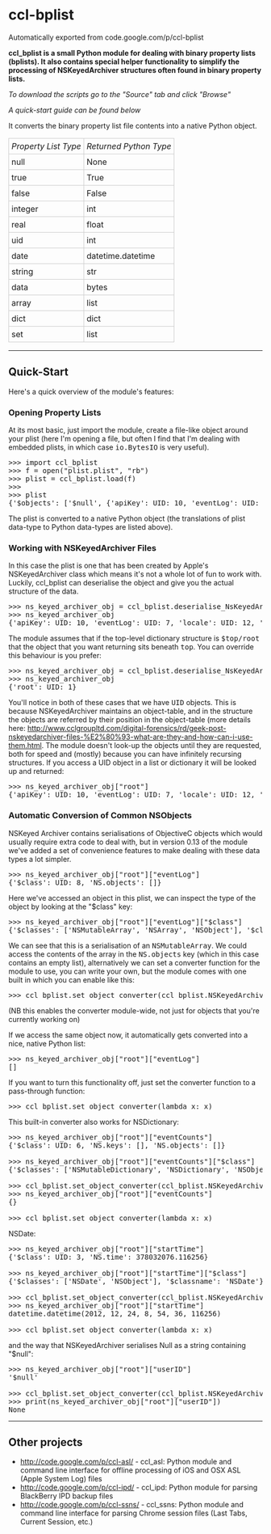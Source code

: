# ccl-bplist
Automatically exported from code.google.com/p/ccl-bplist

<td id="wikicontent" class="psdescription">
 <p><strong>ccl_bplist is a small Python module for dealing with binary property lists (bplists). It also contains special helper functionality to simplify the processing of NSKeyedArchiver structures often found in binary property lists.</strong> </p><p><i>To download the scripts go to the "Source" tab and click "Browse"</i> </p><p><i>A quick-start guide can be found below</i> </p><p>It converts the binary property list file contents into a native Python object. </p><p></p><table class="wikitable"><tbody><tr><td style="border: 1px solid #ccc; padding: 5px;"><i>Property List Type</i></td><td style="border: 1px solid #ccc; padding: 5px;"><i>Returned Python Type</i></td></tr> <tr><td style="border: 1px solid #ccc; padding: 5px;">null</td><td style="border: 1px solid #ccc; padding: 5px;">None</td></tr> <tr><td style="border: 1px solid #ccc; padding: 5px;">true</td><td style="border: 1px solid #ccc; padding: 5px;">True</td></tr> <tr><td style="border: 1px solid #ccc; padding: 5px;">false</td><td style="border: 1px solid #ccc; padding: 5px;">False</td></tr> <tr><td style="border: 1px solid #ccc; padding: 5px;">integer</td><td style="border: 1px solid #ccc; padding: 5px;">int</td></tr> <tr><td style="border: 1px solid #ccc; padding: 5px;">real</td><td style="border: 1px solid #ccc; padding: 5px;">float</td></tr> <tr><td style="border: 1px solid #ccc; padding: 5px;">uid</td><td style="border: 1px solid #ccc; padding: 5px;">int</td></tr> <tr><td style="border: 1px solid #ccc; padding: 5px;">date</td><td style="border: 1px solid #ccc; padding: 5px;">datetime.datetime</td></tr> <tr><td style="border: 1px solid #ccc; padding: 5px;">string</td><td style="border: 1px solid #ccc; padding: 5px;">str</td></tr> <tr><td style="border: 1px solid #ccc; padding: 5px;">data</td><td style="border: 1px solid #ccc; padding: 5px;">bytes</td></tr> <tr><td style="border: 1px solid #ccc; padding: 5px;">array</td><td style="border: 1px solid #ccc; padding: 5px;">list</td></tr> <tr><td style="border: 1px solid #ccc; padding: 5px;">dict</td><td style="border: 1px solid #ccc; padding: 5px;">dict</td></tr> <tr><td style="border: 1px solid #ccc; padding: 5px;">set</td><td style="border: 1px solid #ccc; padding: 5px;">list</td></tr> </tbody></table><p></p><hr><h2><a name="Quick-Start"></a>Quick-Start<a href="#Quick-Start" class="section_anchor"></a></h2><p>Here's a quick overview of the module's features: </p><h3><a name="Opening_Property_Lists"></a>Opening Property Lists<a href="#Opening_Property_Lists" class="section_anchor"></a></h3><p>At its most basic, just import the module, create a file-like object around your plist (here I'm opening a file, but often I find that I'm dealing with embedded plists, in which case <tt>io.BytesIO</tt> is very useful). </p><pre class="prettyprint"><span class="pun">&gt;&gt;&gt;</span><span class="pln"> </span><span class="kwd">import</span><span class="pln"> ccl_bplist<br></span><span class="pun">&gt;&gt;&gt;</span><span class="pln"> f </span><span class="pun">=</span><span class="pln"> open</span><span class="pun">(</span><span class="str">"plist.plist"</span><span class="pun">,</span><span class="pln"> </span><span class="str">"rb"</span><span class="pun">)</span><span class="pln"><br></span><span class="pun">&gt;&gt;&gt;</span><span class="pln"> plist </span><span class="pun">=</span><span class="pln"> ccl_bplist</span><span class="pun">.</span><span class="pln">load</span><span class="pun">(</span><span class="pln">f</span><span class="pun">)</span><span class="pln"><br></span><span class="pun">&gt;&gt;&gt;</span><span class="pln"> <br></span><span class="pun">&gt;&gt;&gt;</span><span class="pln"> plist<br></span><span class="pun">{</span><span class="str">'$objects'</span><span class="pun">:</span><span class="pln"> </span><span class="pun">[</span><span class="str">'$null'</span><span class="pun">,</span><span class="pln"> </span><span class="pun">{</span><span class="str">'apiKey'</span><span class="pun">:</span><span class="pln"> UID</span><span class="pun">:</span><span class="pln"> </span><span class="lit">10</span><span class="pun">,</span><span class="pln"> </span><span class="str">'eventLog'</span><span class="pun">:</span><span class="pln"> UID</span><span class="pun">:</span><span class="pln"> </span><span class="lit">7</span><span class="pun">,</span><span class="pln"> </span><span class="str">'locale'</span><span class="pun">:</span><span class="pln"> UID</span><span class="pun">:</span><span class="pln"> </span><span class="lit">12</span><span class="pun">,</span><span class="pln"> </span><span class="str">'$class'</span><span class="pun">:</span><span class="pln"> UID</span><span class="pun">:</span><span class="pln"> </span><span class="lit">14</span><span class="pun">,</span><span class="pln"> </span><span class="str">'pauseTime'</span><span class="pun">:</span><span class="pln"> UID</span><span class="pun">:</span><span class="pln"> </span><span class="lit">4</span><span class="pun">,</span><span class="pln"> </span><span class="str">'totalErrorCount'</span><span class="pun">:</span><span class="pln"> </span><span class="lit">0</span><span class="pun">,</span><span class="pln"> </span><span class="str">'internetAvailable'</span><span class="pun">:</span><span class="pln"> </span><span class="kwd">True</span><span class="pun">,</span><span class="pln"> </span><span class="str">'errors'</span><span class="pun">:</span><span class="pln"> UID</span><span class="pun">:</span><span class="pln"> </span><span class="lit">9</span><span class="pun">,</span><span class="pln"> </span><span class="str">'userID'</span><span class="pun">:</span><span class="pln"> UID</span><span class="pun">:</span><span class="pln"> </span><span class="lit">0</span><span class="pun">,</span><span class="pln"> </span><span class="str">'appVersion'</span><span class="pun">:</span><span class="pln"> UID</span><span class="pun">:</span><span class="pln"> </span><span class="lit">11</span><span class="pun">,</span><span class="pln"> </span><span class="str">'latitude'</span><span class="pun">:</span><span class="pln"> </span><span class="lit">0.0</span><span class="pun">,</span><span class="pln"> </span><span class="str">'eventCounts'</span><span class="pun">:</span><span class="pln"> UID</span><span class="pun">:</span><span class="pln"> </span><span class="lit">5</span><span class="pun">,</span><span class="pln"> </span><span class="str">'eventLogComplete'</span><span class="pun">:</span><span class="pln"> </span><span class="kwd">True</span><span class="pun">,</span><span class="pln"> </span><span class="str">'crashed'</span><span class="pun">:</span><span class="pln"> </span><span class="kwd">False</span><span class="pun">,</span><span class="pln"> </span><span class="str">'pageViewCount'</span><span class="pun">:</span><span class="pln"> </span><span class="lit">0</span><span class="pun">,</span><span class="pln"> </span><span class="str">'startTime'</span><span class="pun">:</span><span class="pln"> UID</span><span class="pun">:</span><span class="pln"> </span><span class="lit">2</span><span class="pun">,</span><span class="pln"> </span><span class="str">'pauseIntervalMillis'</span><span class="pun">:</span><span class="pln"> </span><span class="lit">0</span><span class="pun">,</span><span class="pln"> </span><span class="str">'gender'</span><span class="pun">:</span><span class="pln"> </span><span class="pun">-</span><span class="lit">1</span><span class="pun">,</span><span class="pln"> </span><span class="str">'longitude'</span><span class="pun">:</span><span class="pln"> </span><span class="lit">0.0</span><span class="pun">,</span><span class="pln"> </span><span class="str">'serializationVersion'</span><span class="pun">:</span><span class="pln"> </span><span class="lit">1</span><span class="pun">,</span><span class="pln"> </span><span class="str">'timeZone'</span><span class="pun">:</span><span class="pln"> UID</span><span class="pun">:</span><span class="pln"> </span><span class="lit">13</span><span class="pun">,</span><span class="pln"> </span><span class="str">'accuracy'</span><span class="pun">:</span><span class="pln"> </span><span class="lit">0.0</span><span class="pun">},</span><span class="pln"> </span><span class="pun">{</span><span class="str">'$class'</span><span class="pun">:</span><span class="pln"> UID</span><span class="pun">:</span><span class="pln"> </span><span class="lit">3</span><span class="pun">,</span><span class="pln"> </span><span class="str">'NS.time'</span><span class="pun">:</span><span class="pln"> </span><span class="lit">378032076.116256</span><span class="pun">},</span><span class="pln"> </span><span class="pun">{</span><span class="str">'$classes'</span><span class="pun">:</span><span class="pln"> </span><span class="pun">[</span><span class="str">'NSDate'</span><span class="pun">,</span><span class="pln"> </span><span class="str">'NSObject'</span><span class="pun">],</span><span class="pln"> </span><span class="str">'$classname'</span><span class="pun">:</span><span class="pln"> </span><span class="str">'NSDate'</span><span class="pun">},</span><span class="pln"> </span><span class="pun">{</span><span class="str">'$class'</span><span class="pun">:</span><span class="pln"> UID</span><span class="pun">:</span><span class="pln"> </span><span class="lit">3</span><span class="pun">,</span><span class="pln"> </span><span class="str">'NS.time'</span><span class="pun">:</span><span class="pln"> </span><span class="lit">378032077.674404</span><span class="pun">},</span><span class="pln"> </span><span class="pun">{</span><span class="str">'$class'</span><span class="pun">:</span><span class="pln"> UID</span><span class="pun">:</span><span class="pln"> </span><span class="lit">6</span><span class="pun">,</span><span class="pln"> </span><span class="str">'NS.keys'</span><span class="pun">:</span><span class="pln"> </span><span class="pun">[],</span><span class="pln"> </span><span class="str">'NS.objects'</span><span class="pun">:</span><span class="pln"> </span><span class="pun">[]},</span><span class="pln"> </span><span class="pun">{</span><span class="str">'$classes'</span><span class="pun">:</span><span class="pln"> </span><span class="pun">[</span><span class="str">'NSMutableDictionary'</span><span class="pun">,</span><span class="pln"> </span><span class="str">'NSDictionary'</span><span class="pun">,</span><span class="pln"> </span><span class="str">'NSObject'</span><span class="pun">],</span><span class="pln"> </span><span class="str">'$classname'</span><span class="pun">:</span><span class="pln"> </span><span class="str">'NSMutableDictionary'</span><span class="pun">},</span><span class="pln"> </span><span class="pun">{</span><span class="str">'$class'</span><span class="pun">:</span><span class="pln"> UID</span><span class="pun">:</span><span class="pln"> </span><span class="lit">8</span><span class="pun">,</span><span class="pln"> </span><span class="str">'NS.objects'</span><span class="pun">:</span><span class="pln"> </span><span class="pun">[]},</span><span class="pln"> </span><span class="pun">{</span><span class="str">'$classes'</span><span class="pun">:</span><span class="pln"> </span><span class="pun">[</span><span class="str">'NSMutableArray'</span><span class="pun">,</span><span class="pln"> </span><span class="str">'NSArray'</span><span class="pun">,</span><span class="pln"> </span><span class="str">'NSObject'</span><span class="pun">],</span><span class="pln"> </span><span class="str">'$classname'</span><span class="pun">:</span><span class="pln"> </span><span class="str">'NSMutableArray'</span><span class="pun">},</span><span class="pln"> </span><span class="pun">{</span><span class="str">'$class'</span><span class="pun">:</span><span class="pln"> UID</span><span class="pun">:</span><span class="pln"> </span><span class="lit">8</span><span class="pun">,</span><span class="pln"> </span><span class="str">'NS.objects'</span><span class="pun">:</span><span class="pln"> </span><span class="pun">[]},</span><span class="pln"> </span><span class="str">'BMPNB5HT2H63KM42BB83'</span><span class="pun">,</span><span class="pln"> </span><span class="str">'4.0.1'</span><span class="pun">,</span><span class="pln"> </span><span class="str">'en_GB'</span><span class="pun">,</span><span class="pln"> </span><span class="str">'Europe/London'</span><span class="pun">,</span><span class="pln"> </span><span class="pun">{</span><span class="str">'$classes'</span><span class="pun">:</span><span class="pln"> </span><span class="pun">[</span><span class="str">'FlurrySession'</span><span class="pun">,</span><span class="pln"> </span><span class="str">'NSObject'</span><span class="pun">],</span><span class="pln"> </span><span class="str">'$classname'</span><span class="pun">:</span><span class="pln"> </span><span class="str">'FlurrySession'</span><span class="pun">}],</span><span class="pln"> </span><span class="str">'$top'</span><span class="pun">:</span><span class="pln"> </span><span class="pun">{</span><span class="str">'root'</span><span class="pun">:</span><span class="pln"> UID</span><span class="pun">:</span><span class="pln"> </span><span class="lit">1</span><span class="pun">},</span><span class="pln"> </span><span class="str">'$version'</span><span class="pun">:</span><span class="pln"> </span><span class="lit">100000</span><span class="pun">,</span><span class="pln"> </span><span class="str">'$archiver'</span><span class="pun">:</span><span class="pln"> </span><span class="str">'NSKeyedArchiver'</span><span class="pun">}</span></pre><p>The plist is converted to a native Python object (the translations of plist data-type to Python data-types are listed above).  </p><h3><a name="Working_with_NSKeyedArchiver_Files"></a>Working with NSKeyedArchiver Files<a href="#Working_with_NSKeyedArchiver_Files" class="section_anchor"></a></h3><p>In this case the plist is one that has been created by Apple's NSKeyedArchiver class which means it's not a whole lot of fun to work with. Luckily, ccl_bplist can deserialise the object and give you the actual structure of the data. </p><pre class="prettyprint"><span class="pun">&gt;&gt;&gt;</span><span class="pln"> ns_keyed_archiver_obj </span><span class="pun">=</span><span class="pln"> ccl_bplist</span><span class="pun">.</span><span class="pln">deserialise_NsKeyedArchiver</span><span class="pun">(</span><span class="pln">plist</span><span class="pun">)</span><span class="pln"><br></span><span class="pun">&gt;&gt;&gt;</span><span class="pln"> ns_keyed_archiver_obj<br></span><span class="pun">{</span><span class="str">'apiKey'</span><span class="pun">:</span><span class="pln"> UID</span><span class="pun">:</span><span class="pln"> </span><span class="lit">10</span><span class="pun">,</span><span class="pln"> </span><span class="str">'eventLog'</span><span class="pun">:</span><span class="pln"> UID</span><span class="pun">:</span><span class="pln"> </span><span class="lit">7</span><span class="pun">,</span><span class="pln"> </span><span class="str">'locale'</span><span class="pun">:</span><span class="pln"> UID</span><span class="pun">:</span><span class="pln"> </span><span class="lit">12</span><span class="pun">,</span><span class="pln"> </span><span class="str">'$class'</span><span class="pun">:</span><span class="pln"> UID</span><span class="pun">:</span><span class="pln"> </span><span class="lit">14</span><span class="pun">,</span><span class="pln"> </span><span class="str">'eventLogComplete'</span><span class="pun">:</span><span class="pln"> </span><span class="kwd">True</span><span class="pun">,</span><span class="pln"> </span><span class="str">'crashed'</span><span class="pun">:</span><span class="pln"> </span><span class="kwd">False</span><span class="pun">,</span><span class="pln"> </span><span class="str">'pageViewCount'</span><span class="pun">:</span><span class="pln"> </span><span class="lit">0</span><span class="pun">,</span><span class="pln"> </span><span class="str">'startTime'</span><span class="pun">:</span><span class="pln"> UID</span><span class="pun">:</span><span class="pln"> </span><span class="lit">2</span><span class="pun">,</span><span class="pln"> </span><span class="str">'pauseTime'</span><span class="pun">:</span><span class="pln"> UID</span><span class="pun">:</span><span class="pln"> </span><span class="lit">4</span><span class="pun">,</span><span class="pln"> </span><span class="str">'totalErrorCount'</span><span class="pun">:</span><span class="pln"> </span><span class="lit">0</span><span class="pun">,</span><span class="pln"> </span><span class="str">'internetAvailable'</span><span class="pun">:</span><span class="pln"> </span><span class="kwd">True</span><span class="pun">,</span><span class="pln"> </span><span class="str">'errors'</span><span class="pun">:</span><span class="pln"> UID</span><span class="pun">:</span><span class="pln"> </span><span class="lit">9</span><span class="pun">,</span><span class="pln"> </span><span class="str">'pauseIntervalMillis'</span><span class="pun">:</span><span class="pln"> </span><span class="lit">0</span><span class="pun">,</span><span class="pln"> </span><span class="str">'gender'</span><span class="pun">:</span><span class="pln"> </span><span class="pun">-</span><span class="lit">1</span><span class="pun">,</span><span class="pln"> </span><span class="str">'userID'</span><span class="pun">:</span><span class="pln"> UID</span><span class="pun">:</span><span class="pln"> </span><span class="lit">0</span><span class="pun">,</span><span class="pln"> </span><span class="str">'appVersion'</span><span class="pun">:</span><span class="pln"> UID</span><span class="pun">:</span><span class="pln"> </span><span class="lit">11</span><span class="pun">,</span><span class="pln"> </span><span class="str">'longitude'</span><span class="pun">:</span><span class="pln"> </span><span class="lit">0.0</span><span class="pun">,</span><span class="pln"> </span><span class="str">'serializationVersion'</span><span class="pun">:</span><span class="pln"> </span><span class="lit">1</span><span class="pun">,</span><span class="pln"> </span><span class="str">'latitude'</span><span class="pun">:</span><span class="pln"> </span><span class="lit">0.0</span><span class="pun">,</span><span class="pln"> </span><span class="str">'timeZone'</span><span class="pun">:</span><span class="pln"> UID</span><span class="pun">:</span><span class="pln"> </span><span class="lit">13</span><span class="pun">,</span><span class="pln"> </span><span class="str">'accuracy'</span><span class="pun">:</span><span class="pln"> </span><span class="lit">0.0</span><span class="pun">,</span><span class="pln"> </span><span class="str">'eventCounts'</span><span class="pun">:</span><span class="pln"> UID</span><span class="pun">:</span><span class="pln"> </span><span class="lit">5</span><span class="pun">}</span></pre><p>The module assumes that if the top-level dictionary structure is <tt>$top/root</tt> that the object that you want returning sits beneath <tt>top</tt>. You can override this behaviour is you prefer: </p><pre class="prettyprint"><span class="pun">&gt;&gt;&gt;</span><span class="pln"> ns_keyed_archiver_obj </span><span class="pun">=</span><span class="pln"> ccl_bplist</span><span class="pun">.</span><span class="pln">deserialise_NsKeyedArchiver</span><span class="pun">(</span><span class="pln">plist</span><span class="pun">,</span><span class="pln"> parse_whole_structure</span><span class="pun">=</span><span class="kwd">True</span><span class="pun">)</span><span class="pln"><br></span><span class="pun">&gt;&gt;&gt;</span><span class="pln"> ns_keyed_archiver_obj<br></span><span class="pun">{</span><span class="str">'root'</span><span class="pun">:</span><span class="pln"> UID</span><span class="pun">:</span><span class="pln"> </span><span class="lit">1</span><span class="pun">}</span></pre><p>You'll notice in both of these cases that we have <tt>UID</tt> objects. This is because NSKeyedArchiver maintains an object-table, and in the structure the objects are referred by their position in the object-table (more details here: <a href="http://www.cclgroupltd.com/digital-forensics/rd/geek-post-nskeyedarchiver-files-%E2%80%93-what-are-they-and-how-can-i-use-them.html" rel="nofollow">http://www.cclgroupltd.com/digital-forensics/rd/geek-post-nskeyedarchiver-files-%E2%80%93-what-are-they-and-how-can-i-use-them.html</a>. The module doesn't look-up the objects until they are requested, both for speed and (mostly) because you can have infinitely recursing structures. If you access a UID object in a list or dictionary it will be looked up and returned: </p><pre class="prettyprint"><span class="pun">&gt;&gt;&gt;</span><span class="pln"> ns_keyed_archiver_obj</span><span class="pun">[</span><span class="str">"root"</span><span class="pun">]</span><span class="pln"><br></span><span class="pun">{</span><span class="str">'apiKey'</span><span class="pun">:</span><span class="pln"> UID</span><span class="pun">:</span><span class="pln"> </span><span class="lit">10</span><span class="pun">,</span><span class="pln"> </span><span class="str">'eventLog'</span><span class="pun">:</span><span class="pln"> UID</span><span class="pun">:</span><span class="pln"> </span><span class="lit">7</span><span class="pun">,</span><span class="pln"> </span><span class="str">'locale'</span><span class="pun">:</span><span class="pln"> UID</span><span class="pun">:</span><span class="pln"> </span><span class="lit">12</span><span class="pun">,</span><span class="pln"> </span><span class="str">'$class'</span><span class="pun">:</span><span class="pln"> UID</span><span class="pun">:</span><span class="pln"> </span><span class="lit">14</span><span class="pun">,</span><span class="pln"> </span><span class="str">'eventLogComplete'</span><span class="pun">:</span><span class="pln"> </span><span class="kwd">True</span><span class="pun">,</span><span class="pln"> </span><span class="str">'crashed'</span><span class="pun">:</span><span class="pln"> </span><span class="kwd">False</span><span class="pun">,</span><span class="pln"> </span><span class="str">'pageViewCount'</span><span class="pun">:</span><span class="pln"> </span><span class="lit">0</span><span class="pun">,</span><span class="pln"> </span><span class="str">'startTime'</span><span class="pun">:</span><span class="pln"> UID</span><span class="pun">:</span><span class="pln"> </span><span class="lit">2</span><span class="pun">,</span><span class="pln"> </span><span class="str">'pauseTime'</span><span class="pun">:</span><span class="pln"> UID</span><span class="pun">:</span><span class="pln"> </span><span class="lit">4</span><span class="pun">,</span><span class="pln"> </span><span class="str">'totalErrorCount'</span><span class="pun">:</span><span class="pln"> </span><span class="lit">0</span><span class="pun">,</span><span class="pln"> </span><span class="str">'internetAvailable'</span><span class="pun">:</span><span class="pln"> </span><span class="kwd">True</span><span class="pun">,</span><span class="pln"> </span><span class="str">'errors'</span><span class="pun">:</span><span class="pln"> UID</span><span class="pun">:</span><span class="pln"> </span><span class="lit">9</span><span class="pun">,</span><span class="pln"> </span><span class="str">'pauseIntervalMillis'</span><span class="pun">:</span><span class="pln"> </span><span class="lit">0</span><span class="pun">,</span><span class="pln"> </span><span class="str">'gender'</span><span class="pun">:</span><span class="pln"> </span><span class="pun">-</span><span class="lit">1</span><span class="pun">,</span><span class="pln"> </span><span class="str">'userID'</span><span class="pun">:</span><span class="pln"> UID</span><span class="pun">:</span><span class="pln"> </span><span class="lit">0</span><span class="pun">,</span><span class="pln"> </span><span class="str">'appVersion'</span><span class="pun">:</span><span class="pln"> UID</span><span class="pun">:</span><span class="pln"> </span><span class="lit">11</span><span class="pun">,</span><span class="pln"> </span><span class="str">'longitude'</span><span class="pun">:</span><span class="pln"> </span><span class="lit">0.0</span><span class="pun">,</span><span class="pln"> </span><span class="str">'serializationVersion'</span><span class="pun">:</span><span class="pln"> </span><span class="lit">1</span><span class="pun">,</span><span class="pln"> </span><span class="str">'latitude'</span><span class="pun">:</span><span class="pln"> </span><span class="lit">0.0</span><span class="pun">,</span><span class="pln"> </span><span class="str">'timeZone'</span><span class="pun">:</span><span class="pln"> UID</span><span class="pun">:</span><span class="pln"> </span><span class="lit">13</span><span class="pun">,</span><span class="pln"> </span><span class="str">'accuracy'</span><span class="pun">:</span><span class="pln"> </span><span class="lit">0.0</span><span class="pun">,</span><span class="pln"> </span><span class="str">'eventCounts'</span><span class="pun">:</span><span class="pln"> UID</span><span class="pun">:</span><span class="pln"> </span><span class="lit">5</span><span class="pun">}</span></pre><h3><a name="Automatic_Conversion_of_Common_NSObjects"></a>Automatic Conversion of Common NSObjects<a href="#Automatic_Conversion_of_Common_NSObjects" class="section_anchor"></a></h3><p>NSKeyed Archiver contains serialisations of ObjectiveC objects which would usually require extra code to deal with, but in version 0.13 of the module we've added a set of convenience features to make dealing with these data types a lot simpler. </p><pre class="prettyprint"><span class="pun">&gt;&gt;&gt;</span><span class="pln"> ns_keyed_archiver_obj</span><span class="pun">[</span><span class="str">"root"</span><span class="pun">][</span><span class="str">"eventLog"</span><span class="pun">]</span><span class="pln"><br></span><span class="pun">{</span><span class="str">'$class'</span><span class="pun">:</span><span class="pln"> UID</span><span class="pun">:</span><span class="pln"> </span><span class="lit">8</span><span class="pun">,</span><span class="pln"> </span><span class="str">'NS.objects'</span><span class="pun">:</span><span class="pln"> </span><span class="pun">[]}</span></pre><p>Here we've accessed an object in this plist, we can inspect the type of the object by looking at the "$class" key: </p><pre class="prettyprint"><span class="pun">&gt;&gt;&gt;</span><span class="pln"> ns_keyed_archiver_obj</span><span class="pun">[</span><span class="str">"root"</span><span class="pun">][</span><span class="str">"eventLog"</span><span class="pun">][</span><span class="str">"$class"</span><span class="pun">]</span><span class="pln"><br></span><span class="pun">{</span><span class="str">'$classes'</span><span class="pun">:</span><span class="pln"> </span><span class="pun">[</span><span class="str">'NSMutableArray'</span><span class="pun">,</span><span class="pln"> </span><span class="str">'NSArray'</span><span class="pun">,</span><span class="pln"> </span><span class="str">'NSObject'</span><span class="pun">],</span><span class="pln"> </span><span class="str">'$classname'</span><span class="pun">:</span><span class="pln"> </span><span class="str">'NSMutableArray'</span><span class="pun">}</span></pre><p>We can see that this is a serialisation of an <tt>NSMutableArray</tt>. We could access the contents of the array in the <tt>NS.objects</tt> key (which in this case contains an empty list), alternatively we can set a converter function for the module to use, you can write your own, but the module comes with one built in which you can enable like this: </p><pre class="prettyprint"><span class="pun">&gt;&gt;&gt;</span><span class="pln"> ccl_bplist</span><span class="pun">.</span><span class="pln">set_object_converter</span><span class="pun">(</span><span class="pln">ccl_bplist</span><span class="pun">.</span><span class="typ">NSKeyedArchiver_common_objects_convertor</span><span class="pun">)</span></pre><p>(NB this enables the converter module-wide, not just for objects that you're currently working on) </p><p>If we access the same object now, it automatically gets converted into a nice, native Python list: </p><pre class="prettyprint"><span class="pun">&gt;&gt;&gt;</span><span class="pln"> ns_keyed_archiver_obj</span><span class="pun">[</span><span class="str">"root"</span><span class="pun">][</span><span class="str">"eventLog"</span><span class="pun">]</span><span class="pln"><br></span><span class="pun">[]</span></pre><p>If you want to turn this functionality off, just set the converter function to a pass-through function: </p><pre class="prettyprint"><span class="pun">&gt;&gt;&gt;</span><span class="pln"> ccl_bplist</span><span class="pun">.</span><span class="pln">set_object_converter</span><span class="pun">(</span><span class="kwd">lambda</span><span class="pln"> x</span><span class="pun">:</span><span class="pln"> x</span><span class="pun">)</span></pre><p>This built-in converter also works for NSDictionary: </p><pre class="prettyprint"><span class="pun">&gt;&gt;&gt;</span><span class="pln"> ns_keyed_archiver_obj</span><span class="pun">[</span><span class="str">"root"</span><span class="pun">][</span><span class="str">"eventCounts"</span><span class="pun">]</span><span class="pln"><br></span><span class="pun">{</span><span class="str">'$class'</span><span class="pun">:</span><span class="pln"> UID</span><span class="pun">:</span><span class="pln"> </span><span class="lit">6</span><span class="pun">,</span><span class="pln"> </span><span class="str">'NS.keys'</span><span class="pun">:</span><span class="pln"> </span><span class="pun">[],</span><span class="pln"> </span><span class="str">'NS.objects'</span><span class="pun">:</span><span class="pln"> </span><span class="pun">[]}</span><span class="pln"><br><br></span><span class="pun">&gt;&gt;&gt;</span><span class="pln"> ns_keyed_archiver_obj</span><span class="pun">[</span><span class="str">"root"</span><span class="pun">][</span><span class="str">"eventCounts"</span><span class="pun">][</span><span class="str">"$class"</span><span class="pun">]</span><span class="pln"><br></span><span class="pun">{</span><span class="str">'$classes'</span><span class="pun">:</span><span class="pln"> </span><span class="pun">[</span><span class="str">'NSMutableDictionary'</span><span class="pun">,</span><span class="pln"> </span><span class="str">'NSDictionary'</span><span class="pun">,</span><span class="pln"> </span><span class="str">'NSObject'</span><span class="pun">],</span><span class="pln"> </span><span class="str">'$classname'</span><span class="pun">:</span><span class="pln"> </span><span class="str">'NSMutableDictionary'</span><span class="pun">}</span><span class="pln"><br><br></span><span class="pun">&gt;&gt;&gt;</span><span class="pln"> ccl_bplist</span><span class="pun">.</span><span class="pln">set_object_converter</span><span class="pun">(</span><span class="pln">ccl_bplist</span><span class="pun">.</span><span class="typ">NSKeyedArchiver_common_objects_convertor</span><span class="pun">)</span><span class="pln"><br></span><span class="pun">&gt;&gt;&gt;</span><span class="pln"> ns_keyed_archiver_obj</span><span class="pun">[</span><span class="str">"root"</span><span class="pun">][</span><span class="str">"eventCounts"</span><span class="pun">]</span><span class="pln"><br></span><span class="pun">{}</span><span class="pln"><br><br></span><span class="pun">&gt;&gt;&gt;</span><span class="pln"> ccl_bplist</span><span class="pun">.</span><span class="pln">set_object_converter</span><span class="pun">(</span><span class="kwd">lambda</span><span class="pln"> x</span><span class="pun">:</span><span class="pln"> x</span><span class="pun">)</span></pre><p>NSDate: </p><pre class="prettyprint"><span class="pun">&gt;&gt;&gt;</span><span class="pln"> ns_keyed_archiver_obj</span><span class="pun">[</span><span class="str">"root"</span><span class="pun">][</span><span class="str">"startTime"</span><span class="pun">]</span><span class="pln"><br></span><span class="pun">{</span><span class="str">'$class'</span><span class="pun">:</span><span class="pln"> UID</span><span class="pun">:</span><span class="pln"> </span><span class="lit">3</span><span class="pun">,</span><span class="pln"> </span><span class="str">'NS.time'</span><span class="pun">:</span><span class="pln"> </span><span class="lit">378032076.116256</span><span class="pun">}</span><span class="pln"><br><br></span><span class="pun">&gt;&gt;&gt;</span><span class="pln"> ns_keyed_archiver_obj</span><span class="pun">[</span><span class="str">"root"</span><span class="pun">][</span><span class="str">"startTime"</span><span class="pun">][</span><span class="str">"$class"</span><span class="pun">]</span><span class="pln"><br></span><span class="pun">{</span><span class="str">'$classes'</span><span class="pun">:</span><span class="pln"> </span><span class="pun">[</span><span class="str">'NSDate'</span><span class="pun">,</span><span class="pln"> </span><span class="str">'NSObject'</span><span class="pun">],</span><span class="pln"> </span><span class="str">'$classname'</span><span class="pun">:</span><span class="pln"> </span><span class="str">'NSDate'</span><span class="pun">}</span><span class="pln"><br><br></span><span class="pun">&gt;&gt;&gt;</span><span class="pln"> ccl_bplist</span><span class="pun">.</span><span class="pln">set_object_converter</span><span class="pun">(</span><span class="pln">ccl_bplist</span><span class="pun">.</span><span class="typ">NSKeyedArchiver_common_objects_convertor</span><span class="pun">)</span><span class="pln"><br></span><span class="pun">&gt;&gt;&gt;</span><span class="pln"> ns_keyed_archiver_obj</span><span class="pun">[</span><span class="str">"root"</span><span class="pun">][</span><span class="str">"startTime"</span><span class="pun">]</span><span class="pln"><br>datetime</span><span class="pun">.</span><span class="pln">datetime</span><span class="pun">(</span><span class="lit">2012</span><span class="pun">,</span><span class="pln"> </span><span class="lit">12</span><span class="pun">,</span><span class="pln"> </span><span class="lit">24</span><span class="pun">,</span><span class="pln"> </span><span class="lit">8</span><span class="pun">,</span><span class="pln"> </span><span class="lit">54</span><span class="pun">,</span><span class="pln"> </span><span class="lit">36</span><span class="pun">,</span><span class="pln"> </span><span class="lit">116256</span><span class="pun">)</span><span class="pln"><br><br></span><span class="pun">&gt;&gt;&gt;</span><span class="pln"> ccl_bplist</span><span class="pun">.</span><span class="pln">set_object_converter</span><span class="pun">(</span><span class="kwd">lambda</span><span class="pln"> x</span><span class="pun">:</span><span class="pln"> x</span><span class="pun">)</span></pre><p>and the way that NSKeyedArchiver serialises Null as a string containing "$null": </p><pre class="prettyprint"><span class="pun">&gt;&gt;&gt;</span><span class="pln"> ns_keyed_archiver_obj</span><span class="pun">[</span><span class="str">"root"</span><span class="pun">][</span><span class="str">"userID"</span><span class="pun">]</span><span class="pln"><br></span><span class="str">'$null'</span><span class="pln"><br><br></span><span class="pun">&gt;&gt;&gt;</span><span class="pln"> ccl_bplist</span><span class="pun">.</span><span class="pln">set_object_converter</span><span class="pun">(</span><span class="pln">ccl_bplist</span><span class="pun">.</span><span class="typ">NSKeyedArchiver_common_objects_convertor</span><span class="pun">)</span><span class="pln"><br></span><span class="pun">&gt;&gt;&gt;</span><span class="pln"> </span><span class="kwd">print</span><span class="pun">(</span><span class="pln">ns_keyed_archiver_obj</span><span class="pun">[</span><span class="str">"root"</span><span class="pun">][</span><span class="str">"userID"</span><span class="pun">])</span><span class="pln"><br></span><span class="kwd">None</span></pre><hr><h2><a name="Other_projects"></a>Other projects<a href="#Other_projects" class="section_anchor"></a></h2><ul><li> <a href="http://code.google.com/p/ccl-asl/" rel="nofollow">http://code.google.com/p/ccl-asl/</a> - ccl_asl: Python module and command line interface for offline processing of iOS and OSX ASL (Apple System Log) files </li><li> <a href="http://code.google.com/p/ccl-ipd/" rel="nofollow">http://code.google.com/p/ccl-ipd/</a> - ccl_ipd: Python module for parsing BlackBerry IPD backup files </li><li> <a href="http://code.google.com/p/ccl-ssns/" rel="nofollow">http://code.google.com/p/ccl-ssns/</a> - ccl_ssns: Python module and command line interface for parsing Chrome session files (Last Tabs, Current Session, etc.) </li></ul>
 </td>
